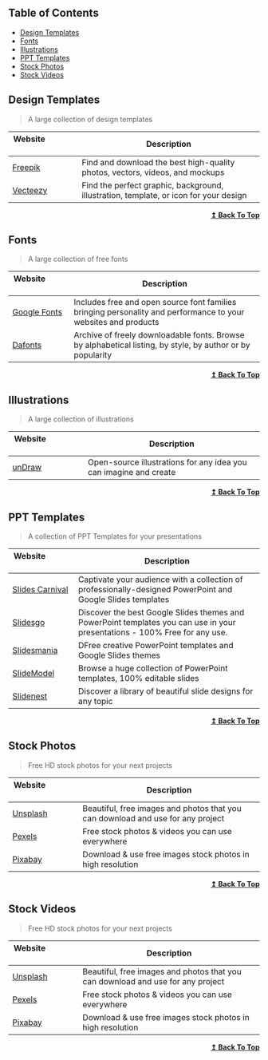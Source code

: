 ## Table of Contents

- [Design Templates](#design-templates)
- [Fonts](#fonts)
- [Illustrations](#illustrations)
- [PPT Templates](#ppt-templates)
- [Stock Photos](#stock-photos)
- [Stock Videos](#stock-videos)

## Design Templates

>A large collection of design templates

| Website&nbsp; &nbsp; &nbsp; &nbsp; &nbsp; &nbsp; &nbsp; &nbsp; &nbsp; &nbsp; &nbsp; &nbsp; &nbsp; &nbsp; | Description |
| ----------------------- | ------------------  |
| [Freepik](https://www.freepik.com/)           | Find and download the best high-quality photos, vectors, videos, and mockups |
| [Vecteezy](https://vecteezy.com/)             | Find the perfect graphic, background, illustration, template, or icon for your design |

<div align="right">
    <b><a href="#table-of-contents">↥ Back To Top</a></b>
</div>

## Fonts

>A large collection of free fonts

| Website&nbsp; &nbsp; &nbsp; &nbsp; &nbsp; &nbsp; &nbsp; &nbsp; &nbsp; &nbsp; &nbsp; &nbsp; &nbsp; &nbsp; | Description |
| ----------------------- | ------------------  |
| [Google Fonts](https://www.fonts.google.com/) | Includes free and open source font families bringing personality and performance to your websites and products |
| [Dafonts](https://uidesigndaily.com/)         | Archive of freely downloadable fonts. Browse by alphabetical listing, by style, by author or by popularity |

<div align="right">
    <b><a href="#table-of-contents">↥ Back To Top</a></b>
</div>

## Illustrations

>A large collection of illustrations

| Website&nbsp; &nbsp; &nbsp; &nbsp; &nbsp; &nbsp; &nbsp; &nbsp; &nbsp; &nbsp; &nbsp; &nbsp; &nbsp; &nbsp; | Description |
| ----------------------- | ------------------ |
| [unDraw](https://www.undraw.co/)             | Open-source illustrations for any idea you can imagine and create |

<div align="right">
    <b><a href="#table-of-contents">↥ Back To Top</a></b>
</div>

## PPT Templates

>A collection of PPT Templates for your presentations

| Website&nbsp; &nbsp; &nbsp; &nbsp; &nbsp; &nbsp; &nbsp; &nbsp; &nbsp; &nbsp; &nbsp; &nbsp; &nbsp; &nbsp; | Description |
| ----------------------- | ------------------        |
| [Slides Carnival](https://www.slidescarnival.com/)  | Captivate your audience with a collection of professionally-designed PowerPoint and Google Slides templates                |
| [Slidesgo](https://slidesgo.com/)                   | Discover the best Google Slides themes and PowerPoint templates you can use in your presentations - 100% Free for any use.        |
| [Slidesmania](https://slidesmania.com/)             | DFree creative PowerPoint templates and Google Slides themes |
| [SlideModel](https://slidemodel.com/)               | Browse a huge collection of PowerPoint templates, 100% editable slides |
| [Slidenest](https://slidenest.com/)                 | Discover a library of beautiful slide designs for any topic |

<div align="right">
    <b><a href="#table-of-contents">↥ Back To Top</a></b>
</div>

## Stock Photos

>Free HD stock photos for your next projects

| Website&nbsp; &nbsp; &nbsp; &nbsp; &nbsp; &nbsp; &nbsp; &nbsp; &nbsp; &nbsp; &nbsp; &nbsp; &nbsp; &nbsp; | Description |
| ----------------------- | ------------------  |
| [Unsplash](https://www.unsplash.com/)         | Beautiful, free images and photos that you can download and use for any project |
| [Pexels](https://pexels.com/)                 | Free stock photos & videos you can use everywhere |
| [Pixabay](https://pixabay.com/)               | Download & use free images stock photos in high resolution |

<div align="right">
    <b><a href="#table-of-contents">↥ Back To Top</a></b>
</div>

## Stock Videos

>Free HD stock photos for your next projects

| Website&nbsp; &nbsp; &nbsp; &nbsp; &nbsp; &nbsp; &nbsp; &nbsp; &nbsp; &nbsp; &nbsp; &nbsp; &nbsp; &nbsp; | Description |
| ----------------------- | ------------------ |
| [Unsplash](https://www.unsplash.com/)        | Beautiful, free images and photos that you can download and use for any project |
| [Pexels](https://pexels.com/)                | Free stock photos & videos you can use everywhere |
| [Pixabay](https://pixabay.com/)              | Download & use free images stock photos in high resolution |

<div align="right">
    <b><a href="#table-of-contents">↥ Back To Top</a></b>
</div>
